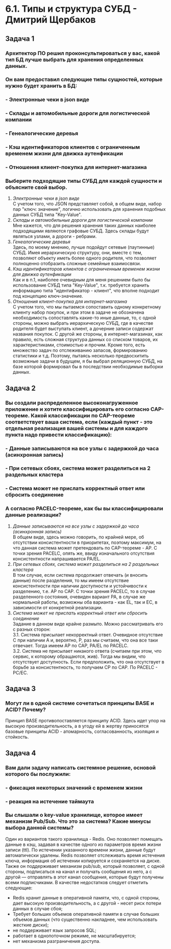 # 6.1. Типы и структура СУБД - Дмитрий Щербаков

## Задача 1

### Архитектор ПО решил проконсультироваться у вас, какой тип БД лучше выбрать для хранения определенных данных.
### Он вам предоставил следующие типы сущностей, которые нужно будет хранить в БД:
### - Электронные чеки в json виде
### - Склады и автомобильные дороги для логистической компании
### - Генеалогические деревья
### - Кэш идентификаторов клиентов с ограниченным временем жизни для движка аутенфикации
### - Отношения клиент-покупка для интернет-магазина
### Выберите подходящие типы СУБД для каждой сущности и объясните свой выбор.

1. *Электронные чеки в json виде*\
С учетом того, что JSON представляет собой, в общем виде, набор пар "ключ: значение", логично использовать для хранения подобных данных СУБД типа "Key-Value".
2. *Склады и автомобильные дороги для логистической компании*\
Мне кажется, что для решения хранения таких данных наиболее подходящими являются графовые СУБД. Здесь склады будут являться узлами, а дороги - ребрами.
3. *Генеалогические деревья*\
Здесь, по моему мнению, лучше подойдут сетевые (паутинные) СУБД. Имея иерархическую структуру, они, вместе с тем, позволяют объекту иметь более одного родителя, что позволяет полноценно отобразить сложные семейные взаимосвязи.
4. *Кэш идентификаторов клиентов с ограниченным временем жизни для движка аутенфикации*\
Как и в п.1, наиболее очевидным для меня решением было бы использование СУБД типа "Key-Value", т.к. требуется хранить информацию типа "идентификатор - клиент", что вполне подходит под концепцию ключ-значение.
5. *Отношения клиент-покупка для интернет-магазина*\
С учетом того, что мы пытаемся сопоставить одному конкретному клиенту набор покупок, и при этом в задаче не обозначена необходимость сопоставлять какие-то иные данные, то, с одной стороны, можно выбрать иерархическую СУБД, где в качестве родителя будет выступать клиент, а дочерние записи содержат названия покупок. С другой же стороны, в интернет-магазинах, как правило, есть сложная структура данных со списком товаров, их характеристиками, стоимостью и прочим. Кроме того, есть множество задач по отслеживанию запасов, формированию статистики и т.д. Поэтому, пытаясь несколько предвосхитить возможные задачи в будущем, я бы выбрал реляционную СУБД, на базе которой формировал бы в последствии необходимые выборки данных.

## Задача 2
### Вы создали распределенное высоконагруженное приложение и хотите классифицировать его согласно CAP-теореме. Какой классификации по CAP-теореме соответствует ваша система, если (каждый пункт - это отдельная реализация вашей системы и для каждого пункта надо привести классификацию):
### - Данные записываются на все узлы с задержкой до часа (асинхронная запись)
### - При сетевых сбоях, система может разделиться на 2 раздельных кластера
### - Система может не прислать корректный ответ или сбросить соединение
### А согласно PACELC-теореме, как бы вы классифицировали данные реализации?

1. *Данные записываются на все узлы с задержкой до часа (асинхронная запись)*\
В общем виде, здесь можно говорить, по крайней мере, об отсутствии консистентности в приоритетах, поэтому максимум, на что данная система может претендовать по CAP-теореме - AP. С точки зрения PACELC, опять же, ввиду изначального отсутствия консистентности напрашивается PA/EL.
2. *При сетевых сбоях, система может разделиться на 2 раздельных кластера*\
В том случае, если система продолжает отвечать (и вносить данные) после разделения, то мы имеем отсутствие консистентности при наличии доступности и устойчивости к разделению, т.е. AP по CAP. С точки зрения PACELC, то в случае разделенного состояния, очевиден вариант PA, в случае же нормальной работы, возможны оба варианта - как EL, так и EC, в зависимости от конкретной реализации.
3. *Система может не прислать корректный ответ или сбросить соединение*\
Задание в данном виде крайне размыто. Можно рассматривать его с разных сторон:\
3.1. Система присылает некорректный ответ. Очевидное отсутствие С при наличии А и, вероятно, Р, раз мы считаем, что она все таки отвечает. Тогда имеем AP по CAP, PA/EL по PACELC.\
3.2. Система не присылает никакого ответа (считаем при этом, что сервис, к которому обращаются, жив). Тогда мы видим, что отсутствует доступность. Если предположить, что она отсутствует в борьбе за консистентность, то получаем CP по САР. По PACELC - PC/EC.


## Задача 3
### Могут ли в одной системе сочетаться принципы BASE и ACID? Почему?
Принцип BASE противопоставляется принципу ACID. Здесь идет упор на высокую производительность, а в угоду ей в жертву приносятся базовые принципы ACID - атомарность, согласованность, изоляция и стойкость.

## Задача 4
### Вам дали задачу написать системное решение, основой которого бы послужили:
### - фиксация некоторых значений с временем жизни
### - реакция на истечение таймаута
### Вы слышали о key-value хранилище, которое имеет механизм Pub/Sub. Что это за система? Какие минусы выбора данной системы?
Один из вариантов такого хранилища - Redis. Оно позволяет помещать данные в кэш, задавая в качестве одного из параметров время жизни записи (ttl). По истечении указанного времени жизни, данные будут автоматически удалены. Redis позволяет отслеживать время истечения ключа, информация об истечении копируется и сохраняется на диске. Также он поддерживает механизм pub/sub, который позволяет, с одной стороны, подписаться на канал и получать сообщения из него, а с другой — отправлять в этот канал сообщения, которые будут получены всеми подписчиками.
В качестве недостатков следует отметить следующие:
- Redis хранит данные в оперативной памяти, что, с одной стороны, дает высокую производительность, а с другой - несет риск потери данных в случае сбоя;
- Требует больших объемов оперативной памяти в случае больших объемов данных (что существенно накладнее, чем использовать жесткие диски);
- не поддерживает язык запросов SQL;
- работает в однопоточном режиме, не масштабируется;
- нет механизма разграничения доступа.
